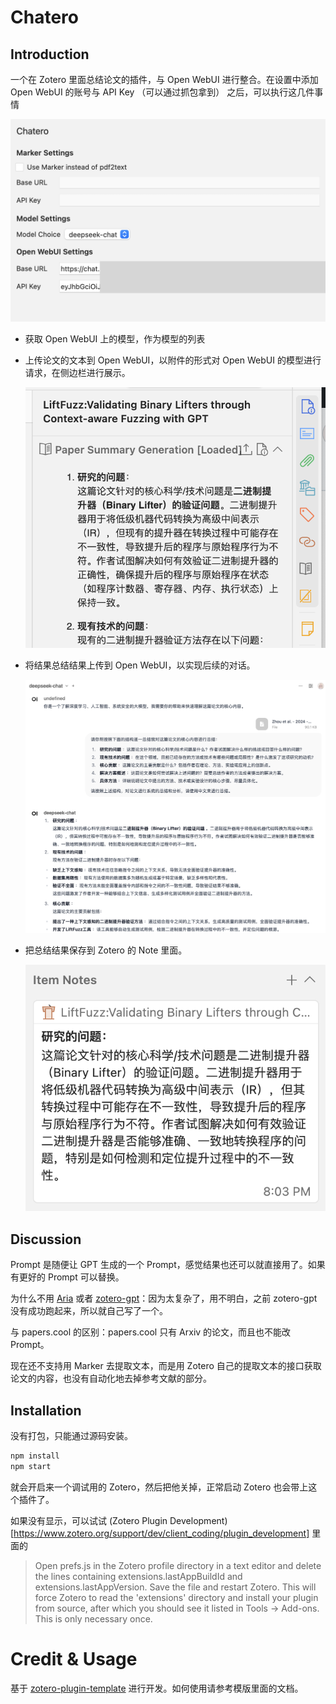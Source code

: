 # Chatero

## Introduction

一个在 Zotero 里面总结论文的插件，与 Open WebUI 进行整合。在设置中添加 Open WebUI 的账号与 API Key （可以通过抓包拿到） 之后，可以执行这几件事情

![Pref](./imgs/prefs.png)

- 获取 Open WebUI 上的模型，作为模型的列表
- 上传论文的文本到 Open WebUI，以附件的形式对 Open WebUI 的模型进行请求，在侧边栏进行展示。

    ![Sidebar](./imgs/sidebar.png)

- 将结果总结结果上传到 Open WebUI，以实现后续的对话。

    ![Upload to History](./imgs/history.png)

- 把总结结果保存到 Zotero 的 Note 里面。

    ![Save to Notes](./imgs/notes.png)

## Discussion

Prompt 是随便让 GPT 生成的一个 Prompt，感觉结果也还可以就直接用了。如果有更好的 Prompt 可以替换。

为什么不用 [Aria](https://github.com/lifan0127/ai-research-assistant) 或者 [zotero-gpt](https://github.com/MuiseDestiny/zotero-gpt)：因为太复杂了，用不明白，之前 zotero-gpt 没有成功跑起来，所以就自己写了一个。

与 papers.cool 的区别：papers.cool 只有 Arxiv 的论文，而且也不能改 Prompt。

现在还不支持用 Marker 去提取文本，而是用 Zotero 自己的提取文本的接口获取论文的内容，也没有自动化地去掉参考文献的部分。

## Installation

没有打包，只能通过源码安装。

```bash
npm install
npm start
```

就会开启来一个调试用的 Zotero，然后把他关掉，正常启动 Zotero 也会带上这个插件了。

如果没有显示，可以试试 (Zotero Plugin Development)[https://www.zotero.org/support/dev/client_coding/plugin_development] 里面的

> Open prefs.js in the Zotero profile directory in a text editor and delete the lines containing extensions.lastAppBuildId and extensions.lastAppVersion. Save the file and restart Zotero. This will force Zotero to read the 'extensions' directory and install your plugin from source, after which you should see it listed in Tools → Add-ons. This is only necessary once.

# Credit & Usage

基于 [zotero-plugin-template](https://github.com/windingwind/zotero-plugin-template) 进行开发。如何使用请参考模版里面的文档。
